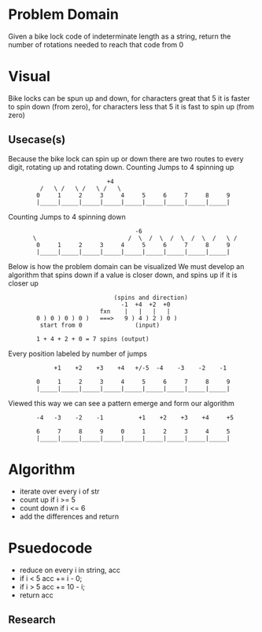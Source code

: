 # Problem Domain
Given a bike lock code of indeterminate length as a string, return the number of rotations needed to reach that code from 0
# Visual
Bike locks can be spun up and down, for characters great that 5 it is faster to spin down (from zero), for characters less that 5 it is fast to spin up (from zero)
## Usecase(s)
Because the bike lock can spin up or down there are two routes to every digit, rotating up and rotating down.
Counting Jumps to 4 spinning up

                                +4
             /   \ /   \ /   \ /   \ 
            0     1     2     3     4     5     6     7     8     9
            |_____|_____|_____|_____|_____|_____|_____|_____|_____|

Counting Jumps to 4 spinning down

                                        -6                
           \                          /  \  /  \  /  \  /  \  /   \ /
            0     1     2     3     4     5     6     7     8     9
            |_____|_____|_____|_____|_____|_____|_____|_____|_____|

Below is how the problem domain can be visualized
We must develop an algorithm that spins down if a value is closer down, and spins up if it is closer up

                                  (spins and direction)
                                    -1  +4  +2  +0  
                              fxn    |   |   |   |
            0 ) 0 ) 0 ) 0 )   ===>   9 ) 4 ) 2 ) 0 )
             start from 0               (input)
                 
            1 + 4 + 2 + 0 = 7 spins (output)
            
Every position labeled by number of jumps
               
                 +1    +2    +3    +4   +/-5  -4    -3    -2    -1     

            0     1     2     3     4     5     6     7     8     9
            |_____|_____|_____|_____|_____|_____|_____|_____|_____|

Viewed this way we can see a pattern emerge and form our algorithm

            -4   -3    -2    -1          +1    +2    +3    +4     +5 
 
            6     7     8     9     0     1     2     3     4     5     
            |_____|_____|_____|_____|_____|_____|_____|_____|_____|

# Algorithm
* iterate over every i of str
* count up if i >= 5
* count down if i <= 6
* add the differences and return

# Psuedocode
* reduce on every i in string, acc
* if i < 5 acc += i - 0;
* if i > 5 acc += 10 - i;
* return acc
## Research
